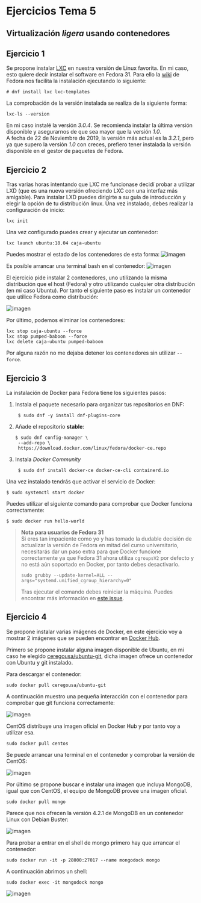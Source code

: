 # Ejercicios Tema 5
## Virtualización _ligera_ usando contenedores

## Ejercicio 1
Se propone instalar [LXC](https://linuxcontainers.org/lxc/) en nuestra versión de Linux favorita. En mi caso, esto quiere decir instalar el software en Fedora 31. Para ello la [wiki](https://fedoraproject.org/wiki/LXC) de Fedora nos facilita la instalación ejecutando lo siguiente:

```
# dnf install lxc lxc-templates
```

La comprobación de la versión instalada se realiza de la siguiente forma:

```
lxc-ls --version
```

En mi caso instalé la versión _3.0.4_. Se recomienda instalar la última versión disponible y asegurarnos de que sea mayor que la versión _1.0_.  
A fecha de 22 de Noviembre de 2019, la versión más actual es la _3.2.1_, pero ya que supero la versión _1.0_ con creces, prefiero tener instalada la versión disponible en el gestor de paquetes de Fedora.

## Ejercicio 2
Tras varias horas intentando que LXC me funcionase decidí probar a utilizar LXD (que es una nueva versión ofreciendo LXC con una interfaz más amigable). Para instalar LXD puedes dirigirte a su guía de introducción y elegir la opción de tu distribución linux. 
Una vez instalado, debes realizar la configuración de inicio:
```
lxc init
```

Una vez configurado puedes crear y ejecutar un contenedor:
```
lxc launch ubuntu:18.04 caja-ubuntu
```

Puedes mostrar el estado de los contenedores de esta forma:
![imagen](img/t5/lxc-list.png)

Es posible arrancar una terminal bash en el contenedor:
![imagen](img/t5/lxc-exec.png)

El ejercicio pide instalar 2 contenedores, uno utilizando la misma distribución que el host (Fedora) y otro utilizando cualquier otra distribución (en mi caso Ubuntu). Por tanto el siguiente paso es instalar un contenedor que utilice Fedora como distribución:

![imagen](img/t5/lxc-done.png)

Por último, podemos eliminar los contenedores:

```
lxc stop caja-ubuntu --force
lxc stop pumped-baboon --force
lxc delete caja-ubuntu pumped-baboon
```

Por alguna razón no me dejaba detener los contenedores sin utilizar `--force`.

## Ejercicio 3
La instalación de Docker para Fedora tiene los siguientes pasos:
1. Instala el paquete necesario para organizar tus repositorios en DNF:
   ```
    $ sudo dnf -y install dnf-plugins-core
   ```
2. Añade el repositorio __stable__:
   ```
   $ sudo dnf config-manager \
    --add-repo \
    https://download.docker.com/linux/fedora/docker-ce.repo
   ```
3. Instala _Docker Community_
   ```
    $ sudo dnf install docker-ce docker-ce-cli containerd.io
   ```

Una vez instalado tendrás que activar el servicio de Docker:
```
$ sudo systemctl start docker
```

Puedes utilizar el siguiente comando para comprobar que Docker funciona correctamente:
```
$ sudo docker run hello-world
```

> __Nota para usuarios de Fedora 31__  
> Si eres tan impaciente como yo y has tomado la dudable decisión de actualizar la versión de Fedora en mitad del curso universitario, necesitarás dar un paso extra para que Docker funcione correctamente ya que Fedora 31 ahora utiliza `cgroupsV2` por defecto y no está aún soportado en Docker, por tanto debes desactivarlo.
> ```
> sudo grubby --update-kernel=ALL --args="systemd.unified_cgroup_hierarchy=0"
> ```
> Tras ejecutar el comando debes reiniciar la máquina. Puedes encontrar más información en [este issue](https://github.com/docker/cli/issues/297).

## Ejercicio 4
Se propone instalar varias imágenes de Docker, en este ejercicio voy a mostrar 2 imágenes que se pueden encontrar en [Docker Hub](https://hub.docker.com/).

Primero se propone instalar alguna imagen disponible de Ubuntu, en mi caso he elegido [ceregousa/ubuntu-git](https://hub.docker.com/r/ceregousa/ubuntu-git), dicha imagen ofrece un contenedor con Ubuntu y git instalado.

Para descargar el contenedor:

```
sudo docker pull ceregousa/ubuntu-git
```

A continuación muestro una pequeña interacción con el contenedor para comprobar que git funciona correctamente:

![imagen](img/t5/docker-ubuntugit.png)

CentOS distribuye una imagen oficial en Docker Hub y por tanto voy a utilizar esa.

```
sudo docker pull centos
```

Se puede arrancar una terminal en el contenedor y comprobar la versión de CentOS:
 
![imagen](img/t5/centos-release.png)

Por último se propone buscar e instalar una imagen que incluya MongoDB, igual que con CentOS, el equipo de MongoDB provee una imagen oficial.

```
sudo docker pull mongo
```

Parece que nos ofrecen la versión 4.2.1 de MongoDB en un contenedor Linux con Debian Buster:

![imagen](img/t5/mongo-version.png)

Para probar a entrar en el shell de mongo primero hay que arrancar el contenedor:

```
sudo docker run -it -p 28000:27017 --name mongodock mongo
```

A continuación abrimos un shell:

```
sudo docker exec -it mongodock mongo
```

![imagen](img/t5/shell-mongo.png)